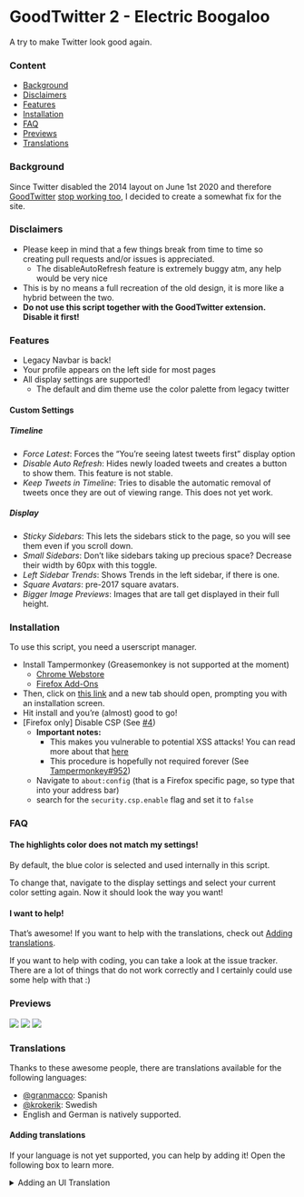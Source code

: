 # GoodTwitter 2 - Electric Boogaloo

A try to make Twitter look good again.

### Content
- [Background](#background)
- [Disclaimers](#disclaimers)
- [Features](#features)
- [Installation](#installation)
- [FAQ](#faq)
- [Previews](#previews)
- [Translations](#translations)


### Background
Since Twitter disabled the 2014 layout on June 1st 2020 and therefore [GoodTwitter](https://github.com/ZusorCode/GoodTwitter) [stop working too](https://twitter.com/ZusorOW/status/1258885451055800320), I decided to create a somewhat fix for the site.

### Disclaimers
- Please keep in mind that a few things break from time to time so creating pull requests and/or issues is appreciated.
  - The disableAutoRefresh feature is extremely buggy atm, any help would be very nice
- This is by no means a full recreation of the old design, it is more like a hybrid between the two.
- **Do not use this script together with the GoodTwitter extension. Disable it first!**

### Features
- Legacy Navbar is back!
- Your profile appears on the left side for most pages
- All display settings are supported!
  - The default and dim theme use the color palette from legacy twitter

#### Custom Settings
##### Timeline
- *Force Latest*: Forces the “You’re seeing latest tweets first” display option
- *Disable Auto Refresh*: Hides newly loaded tweets and creates a button to show them. This feature is not stable.
- *Keep Tweets in Timeline*: Tries to disable the automatic removal of tweets once they are out of viewing range. This does not yet work.
##### Display
- *Sticky Sidebars*: This lets the sidebars stick to the page, so you will see them even if you scroll down.
- *Small Sidebars*: Don’t like sidebars taking up precious space? Decrease their width by 60px with this toggle.
- *Left Sidebar Trends*: Shows Trends in the left sidebar, if there is one.
- *Square Avatars*: pre-2017 square avatars.
- *Bigger Image Previews*: Images that are tall get displayed in their full height.

### Installation
To use this script, you need a userscript manager.

- Install Tampermonkey (Greasemonkey is not supported at the moment)
  - [Chrome Webstore](https://chrome.google.com/webstore/detail/tampermonkey/dhdgffkkebhmkfjojejmpbldmpobfkfo)
  - [Firefox Add-Ons](https://addons.mozilla.org/de/firefox/addon/tampermonkey/)
- Then, click on [this link](https://github.com/Bl4Cc4t/GoodTwitter2/raw/master/twitter.gt2eb.user.js) and a new tab should open, prompting you with an installation screen.
- Hit install and you’re (almost) good to go!
- [Firefox only] Disable CSP (See [#4](https://github.com/Bl4Cc4t/GoodTwitter2/issues/4))
  - **Important notes:**
    - This makes you vulnerable to potential XSS attacks! You can read more about that [here](https://developer.mozilla.org/en-US/docs/Web/HTTP/CSP)
    - This procedure is hopefully not required forever (See [Tampermonkey#952](https://github.com/Tampermonkey/tampermonkey/issues/952))
  - Navigate to `about:config` (that is a Firefox specific page, so type that into your address bar)
  - search for the `security.csp.enable` flag and set it to `false`

### FAQ
#### The highlights color does not match my settings!
By default, the blue color is selected and used internally in this script.

To change that, navigate to the display settings and select your current color setting again.
Now it should look the way you want!

#### I want to help!
That’s awesome! If you want to help with the translations, check out [Adding translations](#adding-translations).

If you want to help with coding, you can take a look at the issue tracker. There are a lot of things that do not work correctly and I certainly could use some help with that :)

### Previews
![](https://i.imgur.com/3xY7IIpr.png)
![](https://i.imgur.com/gxg8CUEr.png)
![](https://i.imgur.com/Z7rzilXr.png)

### Translations
Thanks to these awesome people, there are translations available for the following languages:
- [@granmacco](https://github.com/granmacco): Spanish
- [@krokerik](https://github.com/krokerik): Swedish
- English and German is natively supported.

#### Adding translations
If your language is not yet supported, you can help by adding it!
Open the following box to learn more.

<details>
  <summary>Adding an UI Translation</summary>

  1. Switch to the dev branch.
  1. Go to the i18n folder.
  1. If a translation does not yet exist for your language:
    1. Fork the repo
    1. Duplicate the `en.json` file and change the file name accordingly (i.e. `ja.json` or `nl.json`).
      1. You can get the language id by pressing <kbd>Ctrl</kbd> + <kbd>U</kbd> on the twitter page and looking at the second line:
        ![](https://i.imgur.com/AarcTav.png)
    1. Then, translate all strings and create a pull request.
    1. You can also of course search for potential spelling mistakes or the likes and correct them for existing translations!

  No idea how git works and too proud to learn it? You can also create an new issue with your translation.

  Be sure to wrap the contents in backticks, like this:
  ````
  ```content```
  ````

</details>
